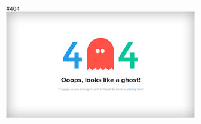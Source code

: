 #404
![404](https://github.com/zhongshanxian/Baidu-IFE-2017/blob/master/docs/assets/img/404-error.jpg)
